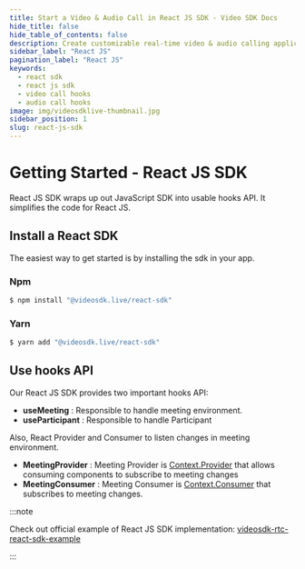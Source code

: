 ```yaml
---
title: Start a Video & Audio Call in React JS SDK - Video SDK Docs
hide_title: false
hide_table_of_contents: false
description: Create customizable real-time video & audio calling applications with React JS SDK with Video SDK add live Video & Audio conferencing to your applications.
sidebar_label: "React JS"
pagination_label: "React JS"
keywords:
  - react sdk
  - react js sdk
  - video call hooks
  - audio call hooks
image: img/videosdklive-thumbnail.jpg
sidebar_position: 1
slug: react-js-sdk
---
```


# Getting Started - React JS SDK

React JS SDK wraps up out JavaScript SDK into usable hooks API. It simplifies the code for React JS.

## Install a React SDK

The easiest way to get started is by installing the sdk in your app.

### Npm

```js
$ npm install "@videosdk.live/react-sdk"
```

### Yarn

```js
$ yarn add "@videosdk.live/react-sdk"
```

## Use hooks API

Our React JS SDK provides two important hooks API:

- **useMeeting** : Responsible to handle meeting environment.
- **useParticipant** : Responsible to handle Participant

Also, React Provider and Consumer to listen changes in meeting environment.

- **MeetingProvider** : Meeting Provider is [Context.Provider](https://reactjs.org/docs/context.html#contextprovider) that allows consuming components to subscribe to meeting changes
- **MeetingConsumer** : Meeting Consumer is [Context.Consumer](https://reactjs.org/docs/context.html#contextconsumer) that subscribes to meeting changes.

:::note

Check out official example of React JS SDK implementation: [videosdk-rtc-react-sdk-example](https://github.com/videosdk-live/videosdk-rtc-react-sdk-example)

:::
